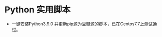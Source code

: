 # Python 实用脚本  
* 一键安装Python3.9.0 并更新pip源为豆瓣源的脚本，已在Centos7.7上测试通过。  
``` curl https://raw.githubusercontent.com/sunlewuyou/PythonShell/master/CentOS_Python3.9_Auto_Install.sh | bash
